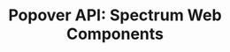 ---
layout: api.njk
title: 'Popover API: Spectrum Web Components'
displayName: Popover
componentName: popover
componentHeading: sp-popover
tags:
  - component-api
---